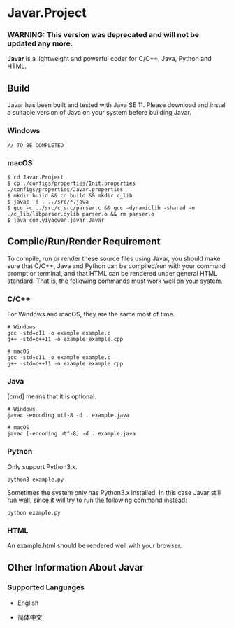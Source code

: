 # Javar.Project

### WARNING: This version was deprecated and will not be updated any more.

**Javar** is a lightweight and powerful coder for C/C++, Java, Python and HTML. 

## Build

Javar has been built and tested with Java SE 11. Please download and install a suitable version of Java on your system before building Javar.

### Windows

```
// TO BE COMPLETED
```

### macOS

```
$ cd Javar.Project
$ cp ./configs/properties/Init.properties ./configs/properties/Javar.properties
$ mkdir build && cd build && mkdir c_lib
$ javac -d . ../src/*.java
$ gcc -c ../src/c_src/parser.c && gcc -dynamiclib -shared -o ./c_lib/libparser.dylib parser.o && rm parser.o
$ java com.yiyaowen.javar.Javar
```

## Compile/Run/Render Requirement

To compile, run or render these source files using Javar, you should make sure that C/C++, Java and Python can be compiled/run with your command prompt or terminal, and that HTML can be rendered under general HTML standard. That is, the following commands must work well on your system.

### C/C++

For Windows and macOS, they are the same most of time.

```
# Windows
gcc -std=c11 -o example example.c
g++ -std=c++11 -o example example.cpp

# macOS
gcc -std=c11 -o example example.c
g++ -std=c++11 -o example example.cpp
```

### Java

[cmd] means that it is optional.

```
# Windows
javac -encoding utf-8 -d . example.java

# macOS
javac [-encoding utf-8] -d . example.java
```

### Python

Only support Python3.x.

```
python3 example.py
```

Sometimes the system only has Python3.x installed. In this case Javar still run well, since it will try to run the following command instead:

```
python example.py
```

### HTML

An example.html should be rendered well with your browser.

## Other Information About Javar

### Supported Languages

* English

* 简体中文


